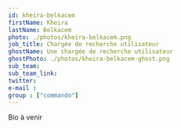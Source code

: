 ```yaml
---
id: kheira-belkacem
firstName: Kheira
lastName: Belkacem
photo: ./photos/kheira-belkacem.png
job_title: Chargée de recherche utilisateur
ghostName: Une chargée de recherche utilisateur
ghostPhoto: ./photos/kheira-belkacem-ghost.png
sub_team:
sub_team_link:
twitter:
e-mail :
group : ["commando"]
---
```


Bio à venir
